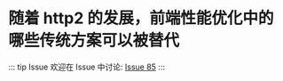 # 随着 http2 的发展，前端性能优化中的哪些传统方案可以被替代



::: tip Issue 
 欢迎在 Issue 中讨论: [Issue 85](https://github.com/shfshanyue/Daily-Question/issues/85) 
:::

